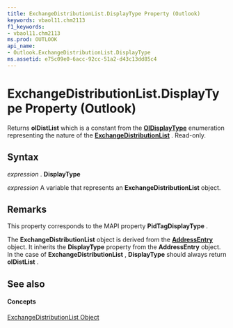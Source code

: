 ```yaml
---
title: ExchangeDistributionList.DisplayType Property (Outlook)
keywords: vbaol11.chm2113
f1_keywords:
- vbaol11.chm2113
ms.prod: OUTLOOK
api_name:
- Outlook.ExchangeDistributionList.DisplayType
ms.assetid: e75c09e0-6acc-92cc-51a2-d43c13dd85c4
---
```



# ExchangeDistributionList.DisplayType Property (Outlook)

Returns  **olDistList** which is a constant from the **[OlDisplayType](oldisplaytype-enumeration-outlook.md)** enumeration representing the nature of the **[ExchangeDistributionList](exchangedistributionlist-object-outlook.md)** . Read-only.


## Syntax

 _expression_ . **DisplayType**

 _expression_ A variable that represents an **ExchangeDistributionList** object.


## Remarks

This property corresponds to the MAPI property  **PidTagDisplayType** .

The  **ExchangeDistributionList** object is derived from the **[AddressEntry](addressentry-object-outlook.md)** object. It inherits the **DisplayType** property from the **AddressEntry** object. In the case of **ExchangeDistributionList** , **DisplayType** should always return **olDistList** .


## See also


#### Concepts


[ExchangeDistributionList Object](exchangedistributionlist-object-outlook.md)

